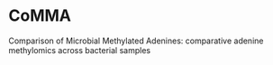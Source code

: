 # CoMMA
Comparison of Microbial Methylated Adenines: comparative adenine methylomics across bacterial samples
